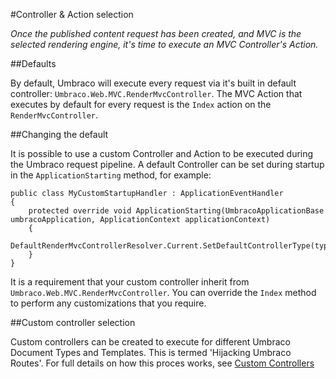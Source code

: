 #Controller & Action selection

_Once the published content request has been created, and MVC is the selected rendering engine, it's time to execute an MVC Controller's Action._

##Defaults

By default, Umbraco will execute every request via it's built in default controller: `Umbraco.Web.MVC.RenderMvcController`. 
The MVC Action that executes by default for every request is the `Index` action on the `RenderMvcController`.  

##Changing the default

It is possible to use a custom Controller and Action to be executed during the Umbraco request pipeline. 
A default Controller can be set during startup in the `ApplicationStarting` method, for example:

    public class MyCustomStartupHandler : ApplicationEventHandler
    {
        protected override void ApplicationStarting(UmbracoApplicationBase umbracoApplication, ApplicationContext applicationContext)
        {
            DefaultRenderMvcControllerResolver.Current.SetDefaultControllerType(typeof(MyCustomRenderMvcController));
        }
    }
	
It is a requirement that your custom controller inherit from `Umbraco.Web.MVC.RenderMvcController`. 
You can override the `Index` method to perform any customizations that you require.

##Custom controller selection

Custom controllers can be created to execute for different Umbraco Document Types and Templates. This is termed 'Hijacking Umbraco Routes'. 
For full details on how this proces works, see [Custom Controllers](../../../Reference/Routing/custom-controllers.md) 
